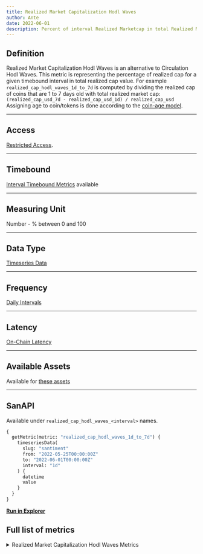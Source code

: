 ```yaml
---
title: Realized Market Capitalization Hodl Waves
author: Ante
date: 2022-06-01
description: Percent of interval Realized Marketcap in total Realized Marketcap
---
```


## Definition

Realized Market Capitalization Hodl Waves is an alternative to Circulation Hodl Waves.
This metric is representing the percentage of realized cap for a given timebound
interval in total realized cap value.
For example `realized_cap_hodl_waves_1d_to_7d` is computed by dividing the realized
cap of coins that are 1 to 7 days old with total realized market cap:
`(realized_cap_usd_7d - realized_cap_usd_1d) / realized_cap_usd`
Assigning age to coin/tokens is done according to the [coin-age model](/metrics/details/stack-coin-age-model).

---

## Access

[Restricted Access](/metrics/details/access#restricted-access).

---

## Timebound

[Interval Timebound Metrics](/metrics/details/interval_timebound) available

---

## Measuring Unit

Number - % between 0 and 100

---

## Data Type

[Timeseries Data](/metrics/details/data-type#timeseries-data)

---

## Frequency

[Daily Intervals](/metrics/details/frequency#daily-frequency)

---

## Latency

[On-Chain Latency](/metrics/details/latency#on-chain-latency)

---

## Available Assets

Available for [these
assets](<https://api.santiment.net/graphiql?variables=&query=%7B%0A%20%20getMetric(metric%3A%20%22realized_cap_hodl_waves_1d_to_7d%22)%20%7B%0A%20%20%20%20metadata%20%7B%0A%20%20%20%20%20%20availableSlugs%0A%20%20%20%20%7D%0A%20%20%7D%0A%7D%0A>)

---

## SanAPI

Available under `realized_cap_hodl_waves_<interval>` names.

```graphql
{
  getMetric(metric: "realized_cap_hodl_waves_1d_to_7d") {
    timeseriesData(
      slug: "santiment"
      from: "2022-05-25T00:00:00Z"
      to: "2022-06-01T00:00:00Z"
      interval: "1d"
    ) {
      datetime
      value
    }
  }
}
```

**[Run in Explorer](<https://api.santiment.net/graphiql?query=%7B%0A%20%20getMetric(metric%3A%20%22realized_cap_hodl_waves_1d_to_7d%22)%20%7B%0A%20%20%20%20timeseriesData(%0A%20%20%20%20%20%20slug%3A%20%22santiment%22%0A%20%20%20%20%20%20from%3A%20%222022-05-25T00%3A00%3A00Z%22%0A%20%20%20%20%20%20to%3A%20%222022-06-01T00%3A00%3A00Z%22%0A%20%20%20%20%20%20interval%3A%20%221d%22%0A%20%20%20%20)%20%7B%0A%20%20%20%20%20%20datetime%0A%20%20%20%20%20%20value%0A%20%20%20%20%7D%0A%20%20%7D%0A%7D>)**

## Full list of metrics

<Details>
<Summary>Realized Market Capitalization Hodl Waves Metrics</Summary>
- realized_cap_hodl_waves_0d_to_1d
- realized_cap_hodl_waves_1d_to_7d
- realized_cap_hodl_waves_7d_to_30d
- realized_cap_hodl_waves_30d_to_60d
- realized_cap_hodl_waves_60d_to_90d
- realized_cap_hodl_waves_90d_to_180d
- realized_cap_hodl_waves_180d_to_365d
- realized_cap_hodl_waves_365d_to_2y
- realized_cap_hodl_waves_2y_to_3y
- realized_cap_hodl_waves_3y_to_5y
- realized_cap_hodl_waves_5y_to_10y
- realized_cap_hodl_waves_10y_to_20y
</Details>
